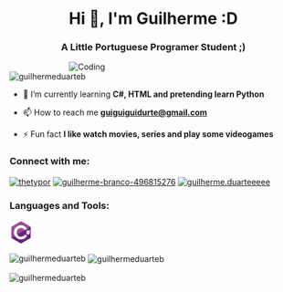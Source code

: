 <h1 align="center">Hi 👋, I'm Guilherme :D</h1>
<h3 align="center">A Little Portuguese Programer Student ;)</h3>
<img align="right" alt="Coding" width="400" src="https://camo.githubusercontent.com/cae12fddd9d6982901d82580bdf321d81fb299141098ca1c2d4891870827bf17/68747470733a2f2f6d69726f2e6d656469756d2e636f6d2f6d61782f313336302f302a37513379765349765f7430696f4a2d5a2e676966")


<p align="left"> <img src="https://komarev.com/ghpvc/?username=guilhermeduarteb&label=Profile%20views&color=0e75b6&style=flat" alt="guilhermeduarteb" /> </p>

- 🌱 I’m currently learning **C#, HTML and pretending learn Python**

- 📫 How to reach me **guiguiguidurte@gmail.com**

- ⚡ Fun fact **I like watch movies, series and play some videogames**

<h3 align="left">Connect with me:</h3>
<p align="left">
<a href="https://twitter.com/thetypor" target="blank"><img align="center" src="https://raw.githubusercontent.com/rahuldkjain/github-profile-readme-generator/master/src/images/icons/Social/twitter.svg" alt="thetypor" height="30" width="40" /></a>
<a href="https://linkedin.com/in/guilherme-branco-496815276" target="blank"><img align="center" src="https://raw.githubusercontent.com/rahuldkjain/github-profile-readme-generator/master/src/images/icons/Social/linked-in-alt.svg" alt="guilherme-branco-496815276" height="30" width="40" /></a>
<a href="https://instagram.com/guilherme.duarteeeee" target="blank"><img align="center" src="https://raw.githubusercontent.com/rahuldkjain/github-profile-readme-generator/master/src/images/icons/Social/instagram.svg" alt="guilherme.duarteeeee" height="30" width="40" /></a>
</p>

<h3 align="left">Languages and Tools:</h3>
<p align="left"> <a href="https://www.w3schools.com/cs/" target="_blank" rel="noreferrer"> <img src="https://raw.githubusercontent.com/devicons/devicon/master/icons/csharp/csharp-original.svg" alt="csharp" width="40" height="40"/> </a> </p>

<p><img align="left" src="https://github-readme-stats.vercel.app/api/top-langs?username=guilhermeduarteb&show_icons=true&locale=en&layout=compact" alt="guilhermeduarteb" /></p>

<p>&nbsp;<img align="center" src="https://github-readme-stats.vercel.app/api?username=guilhermeduarteb&show_icons=true&locale=en" alt="guilhermeduarteb" /></p>

<p><img align="center" src="https://github-readme-streak-stats.herokuapp.com/?user=guilhermeduarteb&" alt="guilhermeduarteb" /></p>
